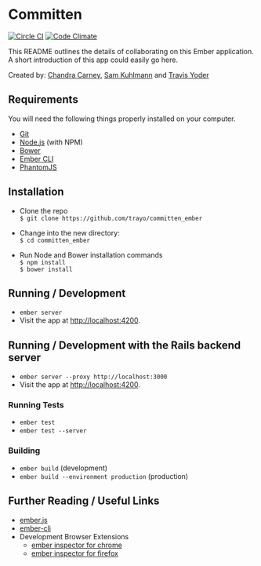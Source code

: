 # Committen

[![Circle CI](https://circleci.com/gh/trayo/committen_ember.svg?style=svg)](https://circleci.com/gh/trayo/committen_ember)
[![Code Climate](https://codeclimate.com/github/trayo/committen_ember/badges/gpa.svg)](https://codeclimate.com/github/trayo/committen_ember)

This README outlines the details of collaborating on this Ember application.
A short introduction of this app could easily go here.

Created by: [Chandra Carney](https://github.com/chandracarney), [Sam Kuhlmann](https://github.com/skuhlmann) and [Travis Yoder](https://github.com/trayo)


## Requirements

You will need the following things properly installed on your computer.

* [Git](http://git-scm.com/)
* [Node.js](http://nodejs.org/) (with NPM)
* [Bower](http://bower.io/)
* [Ember CLI](http://www.ember-cli.com/)
* [PhantomJS](http://phantomjs.org/)


## Installation

* Clone the repo  
`$ git clone https://github.com/trayo/committen_ember`

* Change into the new directory:  
`$ cd committen_ember`

* Run Node and Bower installation commands  
`$ npm install`  
`$ bower install`


## Running / Development

* `ember server`
* Visit the app at [http://localhost:4200](http://localhost:4200).


## Running / Development with the Rails backend server

* `ember server --proxy http://localhost:3000`
* Visit the app at [http://localhost:4200](http://localhost:4200).


### Running Tests

* `ember test`
* `ember test --server`


### Building

* `ember build` (development)
* `ember build --environment production` (production)


## Further Reading / Useful Links

* [ember.js](http://emberjs.com/)
* [ember-cli](http://www.ember-cli.com/)
* Development Browser Extensions
  * [ember inspector for chrome](https://chrome.google.com/webstore/detail/ember-inspector/bmdblncegkenkacieihfhpjfppoconhi)
  * [ember inspector for firefox](https://addons.mozilla.org/en-US/firefox/addon/ember-inspector/)


